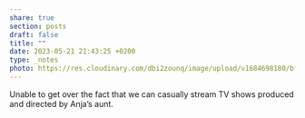 ```yaml
---
share: true
section: posts
draft: false
title: ""
date: 2023-05-21 21:43:25 +0200
type: _notes
photo: https://res.cloudinary.com/dbi2zounq/image/upload/v1684698180/bf3fscm6gi7n1cmyulfa.jpg
---
```


Unable to get over the fact that we can casually stream TV shows produced and directed by Anja’s aunt. 
